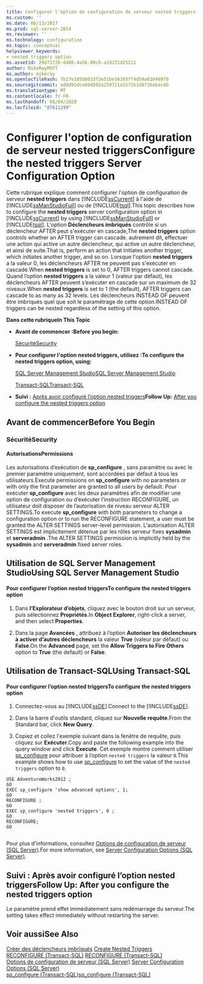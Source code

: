 ```yaml
---
title: Configurer l’option de configuration de serveur nested triggers | Microsoft Docs
ms.custom: ''
ms.date: 06/13/2017
ms.prod: sql-server-2014
ms.reviewer: ''
ms.technology: configuration
ms.topic: conceptual
helpviewer_keywords:
- nested triggers option
ms.assetid: 29d7372b-d406-4a5b-80c6-a2d231d25211
author: MikeRayMSFT
ms.author: mikeray
ms.openlocfilehash: 7b27e185b0833f2e51be16393ff4d59a81046970
ms.sourcegitcommit: ad4d92dce894592a259721a1571b1d8736abacdb
ms.translationtype: MT
ms.contentlocale: fr-FR
ms.lasthandoff: 08/04/2020
ms.locfileid: "87611299"
---
```

# <a name="configure-the-nested-triggers-server-configuration-option"></a><span data-ttu-id="fec2a-102">Configurer l'option de configuration de serveur nested triggers</span><span class="sxs-lookup"><span data-stu-id="fec2a-102">Configure the nested triggers Server Configuration Option</span></span>
  <span data-ttu-id="fec2a-103">Cette rubrique explique comment configurer l'option de configuration de serveur **nested triggers** dans [!INCLUDE[ssCurrent](../../includes/sscurrent-md.md)] à l'aide de [!INCLUDE[ssManStudioFull](../../includes/ssmanstudiofull-md.md)] ou de [!INCLUDE[tsql](../../includes/tsql-md.md)].</span><span class="sxs-lookup"><span data-stu-id="fec2a-103">This topic describes how to configure the **nested triggers** server configuration option in [!INCLUDE[ssCurrent](../../includes/sscurrent-md.md)] by using [!INCLUDE[ssManStudioFull](../../includes/ssmanstudiofull-md.md)] or [!INCLUDE[tsql](../../includes/tsql-md.md)].</span></span> <span data-ttu-id="fec2a-104">L'option **Déclencheurs imbriqués** contrôle si un déclencheur AFTER peut s'exécuter en cascade,</span><span class="sxs-lookup"><span data-stu-id="fec2a-104">The **nested triggers** option controls whether an AFTER trigger can cascade.</span></span> <span data-ttu-id="fec2a-105">autrement dit, effectuer une action qui active un autre déclencheur, qui active un autre déclencheur, et ainsi de suite.</span><span class="sxs-lookup"><span data-stu-id="fec2a-105">That is, perform an action that initiates another trigger, which initiates another trigger, and so on.</span></span> <span data-ttu-id="fec2a-106">Lorsque l'option **nested triggers** a la valeur 0, les déclencheurs AFTER ne peuvent pas s'exécuter en cascade.</span><span class="sxs-lookup"><span data-stu-id="fec2a-106">When **nested triggers** is set to 0, AFTER triggers cannot cascade.</span></span> <span data-ttu-id="fec2a-107">Quand l’option **nested triggers** a la valeur 1 (valeur par défaut), les déclencheurs AFTER peuvent s’exécuter en cascade sur un maximum de 32 niveaux.</span><span class="sxs-lookup"><span data-stu-id="fec2a-107">When **nested triggers** is set to 1 (the default), AFTER triggers can cascade to as many as 32 levels.</span></span> <span data-ttu-id="fec2a-108">Les déclencheurs INSTEAD OF peuvent être imbriqués quel que soit le paramétrage de cette option.</span><span class="sxs-lookup"><span data-stu-id="fec2a-108">INSTEAD OF triggers can be nested regardless of the setting of this option.</span></span>  
  
 <span data-ttu-id="fec2a-109">**Dans cette rubrique**</span><span class="sxs-lookup"><span data-stu-id="fec2a-109">**In This Topic**</span></span>  
  
-   <span data-ttu-id="fec2a-110">**Avant de commencer :**</span><span class="sxs-lookup"><span data-stu-id="fec2a-110">**Before you begin:**</span></span>  
  
     [<span data-ttu-id="fec2a-111">Sécurité</span><span class="sxs-lookup"><span data-stu-id="fec2a-111">Security</span></span>](#Security)  
  
-   <span data-ttu-id="fec2a-112">**Pour configurer l'option nested triggers, utilisez :**</span><span class="sxs-lookup"><span data-stu-id="fec2a-112">**To configure the nested triggers option, using:**</span></span>  
  
     [<span data-ttu-id="fec2a-113">SQL Server Management Studio</span><span class="sxs-lookup"><span data-stu-id="fec2a-113">SQL Server Management Studio</span></span>](#SSMSProcedure)  
  
     [<span data-ttu-id="fec2a-114">Transact-SQL</span><span class="sxs-lookup"><span data-stu-id="fec2a-114">Transact-SQL</span></span>](#TsqlProcedure)  
  
-   <span data-ttu-id="fec2a-115">**Suivi :**  [Après avoir configuré l’option nested triggers](#FollowUp)</span><span class="sxs-lookup"><span data-stu-id="fec2a-115">**Follow Up:**  [After you configure the nested triggers option](#FollowUp)</span></span>  
  
##  <a name="before-you-begin"></a><a name="BeforeYouBegin"></a> <span data-ttu-id="fec2a-116">Avant de commencer</span><span class="sxs-lookup"><span data-stu-id="fec2a-116">Before You Begin</span></span>  
  
###  <a name="security"></a><a name="Security"></a> <span data-ttu-id="fec2a-117">Sécurité</span><span class="sxs-lookup"><span data-stu-id="fec2a-117">Security</span></span>  
  
####  <a name="permissions"></a><a name="Permissions"></a> <span data-ttu-id="fec2a-118">Autorisations</span><span class="sxs-lookup"><span data-stu-id="fec2a-118">Permissions</span></span>  
 <span data-ttu-id="fec2a-119">Les autorisations d’exécution de **sp_configure** , sans paramètre ou avec le premier paramètre uniquement, sont accordées par défaut à tous les utilisateurs.</span><span class="sxs-lookup"><span data-stu-id="fec2a-119">Execute permissions on **sp_configure** with no parameters or with only the first parameter are granted to all users by default.</span></span> <span data-ttu-id="fec2a-120">Pour exécuter **sp_configure** avec les deux paramètres afin de modifier une option de configuration ou d’exécuter l’instruction RECONFIGURE, un utilisateur doit disposer de l’autorisation de niveau serveur ALTER SETTINGS.</span><span class="sxs-lookup"><span data-stu-id="fec2a-120">To execute **sp_configure** with both parameters to change a configuration option or to run the RECONFIGURE statement, a user must be granted the ALTER SETTINGS server-level permission.</span></span> <span data-ttu-id="fec2a-121">L'autorisation ALTER SETTINGS est implicitement détenue par les rôles serveur fixes **sysadmin** et **serveradmin** .</span><span class="sxs-lookup"><span data-stu-id="fec2a-121">The ALTER SETTINGS permission is implicitly held by the **sysadmin** and **serveradmin** fixed server roles.</span></span>  
  
##  <a name="using-sql-server-management-studio"></a><a name="SSMSProcedure"></a> <span data-ttu-id="fec2a-122">Utilisation de SQL Server Management Studio</span><span class="sxs-lookup"><span data-stu-id="fec2a-122">Using SQL Server Management Studio</span></span>  
  
#### <a name="to-configure-the-nested-triggers-option"></a><span data-ttu-id="fec2a-123">Pour configurer l’option nested triggers</span><span class="sxs-lookup"><span data-stu-id="fec2a-123">To configure the nested triggers option</span></span>  
  
1.  <span data-ttu-id="fec2a-124">Dans **l’Explorateur d’objets**, cliquez avec le bouton droit sur un serveur, puis sélectionnez **Propriétés**.</span><span class="sxs-lookup"><span data-stu-id="fec2a-124">In **Object Explorer**, right-click a server, and then select **Properties**.</span></span>  
  
2.  <span data-ttu-id="fec2a-125">Dans la page **Avancées** , attribuez à l’option **Autoriser les déclencheurs à activer d’autres déclencheurs** la valeur **True** (valeur par défaut) ou **False**.</span><span class="sxs-lookup"><span data-stu-id="fec2a-125">On the **Advanced** page, set the **Allow Triggers to Fire Others** option to **True** (the default) or **False**.</span></span>  
  
##  <a name="using-transact-sql"></a><a name="TsqlProcedure"></a> <span data-ttu-id="fec2a-126">Utilisation de Transact-SQL</span><span class="sxs-lookup"><span data-stu-id="fec2a-126">Using Transact-SQL</span></span>  
  
#### <a name="to-configure-the-nested-triggers-option"></a><span data-ttu-id="fec2a-127">Pour configurer l’option nested triggers</span><span class="sxs-lookup"><span data-stu-id="fec2a-127">To configure the nested triggers option</span></span>  
  
1.  <span data-ttu-id="fec2a-128">Connectez-vous au [!INCLUDE[ssDE](../../includes/ssde-md.md)].</span><span class="sxs-lookup"><span data-stu-id="fec2a-128">Connect to the [!INCLUDE[ssDE](../../includes/ssde-md.md)].</span></span>  
  
2.  <span data-ttu-id="fec2a-129">Dans la barre d'outils standard, cliquez sur **Nouvelle requête**.</span><span class="sxs-lookup"><span data-stu-id="fec2a-129">From the Standard bar, click **New Query**.</span></span>  
  
3.  <span data-ttu-id="fec2a-130">Copiez et collez l'exemple suivant dans la fenêtre de requête, puis cliquez sur **Exécuter**.</span><span class="sxs-lookup"><span data-stu-id="fec2a-130">Copy and paste the following example into the query window and click **Execute**.</span></span> <span data-ttu-id="fec2a-131">Cet exemple montre comment utiliser [sp_configure](/sql/relational-databases/system-stored-procedures/sp-configure-transact-sql) pour attribuer à l’option `nested triggers` la valeur `0`.</span><span class="sxs-lookup"><span data-stu-id="fec2a-131">This example shows how to use [sp_configure](/sql/relational-databases/system-stored-procedures/sp-configure-transact-sql) to set the value of the `nested triggers` option to `0`.</span></span>  
  
```wmimof  
USE AdventureWorks2012 ;  
GO  
EXEC sp_configure 'show advanced options', 1;  
GO  
RECONFIGURE ;  
GO  
EXEC sp_configure 'nested triggers', 0 ;  
GO  
RECONFIGURE;  
GO  
  
```  
  
 <span data-ttu-id="fec2a-132">Pour plus d’informations, consultez [Options de configuration de serveur &#40;SQL Server&#41;](server-configuration-options-sql-server.md).</span><span class="sxs-lookup"><span data-stu-id="fec2a-132">For more information, see [Server Configuration Options &#40;SQL Server&#41;](server-configuration-options-sql-server.md).</span></span>  
  
##  <a name="follow-up-after-you-configure-the-nested-triggers-option"></a><a name="FollowUp"></a> <span data-ttu-id="fec2a-133">Suivi : Après avoir configuré l’option nested triggers</span><span class="sxs-lookup"><span data-stu-id="fec2a-133">Follow Up: After you configure the nested triggers option</span></span>  
 <span data-ttu-id="fec2a-134">Le paramètre prend effet immédiatement sans redémarrage du serveur.</span><span class="sxs-lookup"><span data-stu-id="fec2a-134">The setting takes effect immediately without restarting the server.</span></span>  
  
## <a name="see-also"></a><span data-ttu-id="fec2a-135">Voir aussi</span><span class="sxs-lookup"><span data-stu-id="fec2a-135">See Also</span></span>  
 <span data-ttu-id="fec2a-136">[Créer des déclencheurs imbriqués](../../relational-databases/triggers/create-nested-triggers.md) </span><span class="sxs-lookup"><span data-stu-id="fec2a-136">[Create Nested Triggers](../../relational-databases/triggers/create-nested-triggers.md) </span></span>  
 <span data-ttu-id="fec2a-137">[RECONFIGURE &#40;Transact-SQL&#41;](/sql/t-sql/language-elements/reconfigure-transact-sql) </span><span class="sxs-lookup"><span data-stu-id="fec2a-137">[RECONFIGURE &#40;Transact-SQL&#41;](/sql/t-sql/language-elements/reconfigure-transact-sql) </span></span>  
 <span data-ttu-id="fec2a-138">[Options de configuration de serveur &#40;SQL Server&#41;](server-configuration-options-sql-server.md) </span><span class="sxs-lookup"><span data-stu-id="fec2a-138">[Server Configuration Options &#40;SQL Server&#41;](server-configuration-options-sql-server.md) </span></span>  
 [<span data-ttu-id="fec2a-139">sp_configure &#40;Transact-SQL&#41;</span><span class="sxs-lookup"><span data-stu-id="fec2a-139">sp_configure &#40;Transact-SQL&#41;</span></span>](/sql/relational-databases/system-stored-procedures/sp-configure-transact-sql)  
  
  
